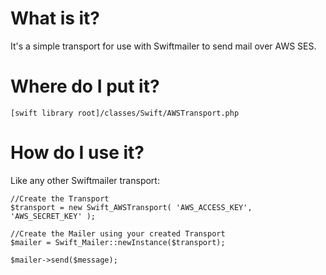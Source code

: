 # What is it?

It's a simple transport for use with Swiftmailer to send mail over AWS SES.

# Where do I put it?

    [swift library root]/classes/Swift/AWSTransport.php

# How do I use it?

Like any other Swiftmailer transport:

    //Create the Transport
    $transport = new Swift_AWSTransport( 'AWS_ACCESS_KEY', 'AWS_SECRET_KEY' );
    
    //Create the Mailer using your created Transport
    $mailer = Swift_Mailer::newInstance($transport);
    
    $mailer->send($message);
